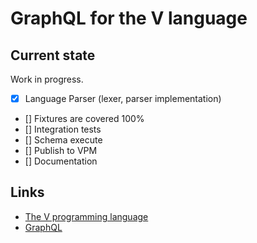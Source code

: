 # GraphQL for the V language

## Current state

Work in progress.

- [x] Language Parser (lexer, parser implementation)
- [] Fixtures are covered 100%
- [] Integration tests
- [] Schema execute
- [] Publish to VPM
- [] Documentation

## Links

- [The V programming language](https://vlang.io/)
- [GraphQL](https://graphql.org/)
